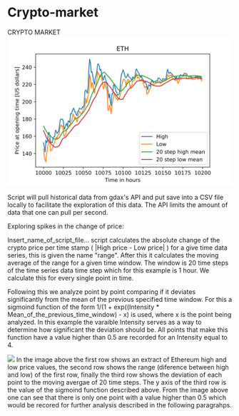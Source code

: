 # Crypto-market
CRYPTO MARKET
<img src="ETH_values_examples.png" >

Script will pull historical data from gdax's API and put save into a CSV file locally to facilitate the exploration of this data. The API limits the amount of data that one can pull per second.

Exploring spikes in the change of price:

Insert_name_of_script_file... script calculates the absolute change of the crypto price per time stamp ( |High price - Low price| ) for a give time data series, this is given the name "range". After this it calculates the moving average of the range for a given time window. The window is 20 time steps of the time series data time step which for this example is 1 hour. We calculate this for every single point in time.

Following this we analyze point by point comparing if it deviates significantly from the mean of the previous specified time window. For this a sigmoind function of the form 1/(1 + exp((Intensity * Mean_of_the_previous_time_window) - x) is used, where x is the point being analyzed. In this example the varaible Intensity serves as a way to determine how significant the deviation should be. All points that make this function have a value higher than 0.5 are recorded for an Intensity equal to 4.

<img src="Spike_changes_in_range_values.png" width="700">
In the image above the first row shows an extract of Ethereum high and low price values, the second row shows the range (diference between high and low) of the first row, finally the third row shows the deviation of each point to the moving avergae of 20 time steps. The y axis of the third row is the value of the sigmoind function described above. From the image above one can see that there is only one point with a value higher than 0.5 which would be recored for further analysis described in the following paragrahps.
